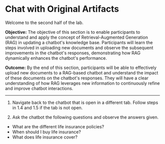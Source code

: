 # Chat with Original Artifacts

Welcome to the second half of the lab. 

**Objective:**
The objective of this section is to enable participants to understand and apply the concept of Retrieval-Augmented Generation (RAG) in updating a chatbot's knowledge base. Participants will learn the steps involved in uploading new documents and observe the subsequent improvements in the chatbot's responses, demonstrating how RAG dynamically enhances the chatbot's performance. 

**Outcome:**
By the end of this section, participants will be able to effectively upload new documents to a RAG-based chatbot and understand the impact of these documents on the chatbot's responses. They will have a clear understanding of how RAG leverages new information to continuously refine and improve chatbot interactions.
________

1. Navigate back to the chatbot that is open in a different tab. Follow steps in 1.4 and 1.5 if the tab is not open.

2. Ask the chatbot the following questions and observe the answers given. 
* What are the different life insurance policies?
* When should I buy life insurance? 
* What does life insurance cover?


